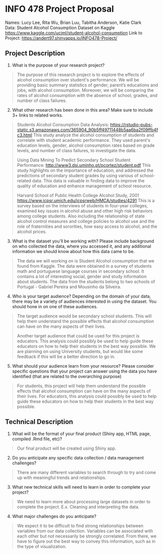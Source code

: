# INFO 478 Project Proposal
Names: Lucy Lee, Rita Wu, Brian Luu, Tabitha Anderson, Katie Clark <br/>
Data: Student Alcohol Consumption Dataset on Kaggle https://www.kaggle.com/uciml/student-alcohol-consumption
Link to Project: https://andert97.shinyapps.io/INFO478-Project/

## Project Description
1. What is the purpose of your research project?
> The purpose of this research project is to explore the effects of alcohol consumption over student's performance. We will be providing basic summary statistics of gender, parent’s educations and jobs, with alcohol consumption. Moreover, we will be comparing the rates of alcohol consumption with the absence of school, grades, and number of class failures.

2. What other research has been done in this area? Make sure to include 3+ links to related works.
> Students Alcohol Consumption Data Analysis: https://rstudio-pubs-static.s3.amazonaws.com/365904_90b5ff49711448b5aa6ba2f09ffb4fc3.html
This study analyze the alcohol consumption of students and correlate with student academic performance. They used parent's education levels, gender, alcohol consumption rates based on grade levels, and number of class failures, to investigate the data.
>
> Using Data Mining To Predict Secondary School Student Performance: http://www3.dsi.uminho.pt/pcortez/student.pdf
This study highlights on the importance of education, and addressed the predictions of secondary student grades by using various of school-related data. This data is valuable in finding data to improve the quality of education and enhance management of school resource.
>
> Harvard School of Public Health College Alcohol Study, 2001 https://www.icpsr.umich.edu/icpsrweb/HMCA/studies/4291
This is a survey based on the interviews of students in four-year colleges, examined key issues in alcohol abuse and other high risk behaviors among college students. Also including the relationship of state alcohol control measures and college policies to alcohol use and the role of fraternities and sororities, how easy access to alcohol, and the alcohol prices.


3. What is the dataset you'll be working with?  Please include background on who collected the data, where you accessed it, and any additional information we should know about how this data came to be.
> The data we will working on is Student Alcohol consumption that we found from Kaggle. The data were obtained in a survey of students math and portuguese language courses in secondary school. It contains a lot of interesting social, gender and study information about students. The data from the students belong to two schools of Portugal - Gabriel Pereira and Mousinho da Silveira.

4. Who is your target audience?  Depending on the domain of your data, there may be a variety of audiences interested in using the dataset. You should hone in on one of these audiences.
> The target audience would be secondary school students. This will help them understand the possible effects that alcohol consumption can have on the many aspects of their lives.
>
> Another target audience that could be used for this project is educators. This analysis could possibly be used to help guide these educators on how to help their students in the best way possible. We are planning on using University students, but would like some feedback if this will be a better direction to go in.

5. What should your audience learn from your resource? Please consider specific questions that your project can answer using the data you have identified (that are related to the overarching purpose)
> For students, this project will help them understand the possible effects that alcohol consumption can have on the many aspects of their lives. For educators, this analysis could possibly be used to help guide these educators on how to help their students in the best way possible.

## Technical Description
1. What will be the format of your final product (Shiny app, HTML page, compiled .Rmd file, etc)?
> Our final product will be created using Shiny app.

2. Do you anticipate any specific data collection / data management challenges?
> There are many different variables to search through to try and come up with meaningful trends and relationships.

3. What new technical skills will need to learn in order to complete your project?
> We need to learn more about processing large datasets in order to complete the project. E.x. Cleaning and interpreting the data.

4. What major challenges do you anticipate?
> We expect it to be difficult to find strong relationships between variables from our data collection. Variables can be associated with each other but not necessarily be strongly correlated. From there, we have to figure out the best way to convey this information, such as in the type of visualization.
